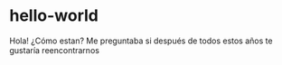 # hello-world

Hola! ¿Cómo estan? Me preguntaba si después de todos estos años te gustaría reencontrarnos 
